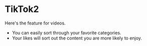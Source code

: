 # TikTok2
Here's the feature for videos.
- You can easily sort through your favorite categories.
- Your likes will sort out the content you are more likely to enjoy.
